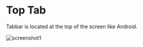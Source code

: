 # Top Tab

Tabbar is located at the top of the screen like Android.
  
  
![screenshot1](https://user-images.githubusercontent.com/34932349/104540202-55ba7980-5662-11eb-940c-ca541e9c1708.png)
